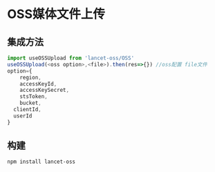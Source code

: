 # OSS媒体文件上传

## 集成方法
```javascript
import useOSSUpload from 'lancet-oss/OSS'
useOSSUpload(<oss option>,<file>).then(res=>{}) //oss配置 file文件
option={
	region,
	accessKeyId,
	accessKeySecret,
	stsToken,
	bucket,
  clientId,
  userId
}
```

## 构建
``` bash
npm install lancet-oss
```
